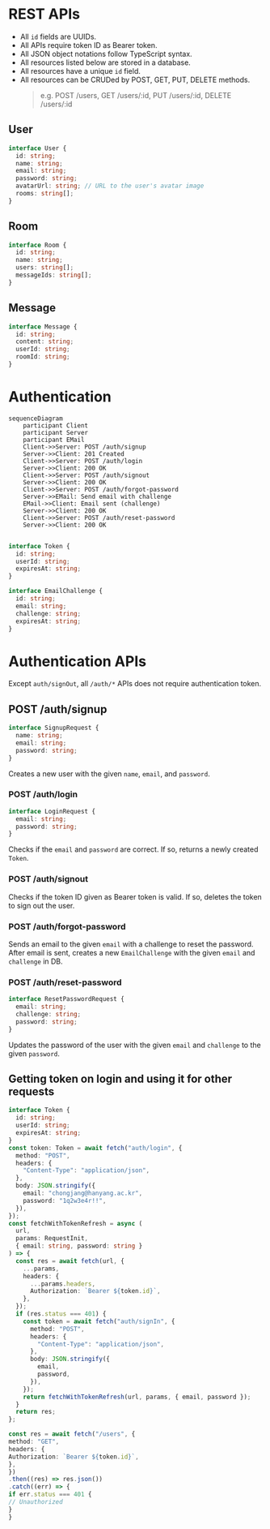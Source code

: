 # REST APIs

- All `id` fields are UUIDs.
- All APIs require token ID as Bearer token.
- All JSON object notations follow TypeScript syntax.
- All resources listed below are stored in a database.
- All resources have a unique `id` field.
- All resources can be CRUDed by POST, GET, PUT, DELETE methods.
  > e.g. POST /users, GET /users/:id, PUT /users/:id, DELETE /users/:id

## User

```typescript
interface User {
  id: string;
  name: string;
  email: string;
  password: string;
  avatarUrl: string; // URL to the user's avatar image
  rooms: string[];
}
```

## Room

```typescript
interface Room {
  id: string;
  name: string;
  users: string[];
  messageIds: string[];
}
```

## Message

```typescript
interface Message {
  id: string;
  content: string;
  userId: string;
  roomId: string;
}
```

# Authentication

```mermaid
sequenceDiagram
    participant Client
    participant Server
    participant EMail
    Client->>Server: POST /auth/signup
    Server->>Client: 201 Created
    Client->>Server: POST /auth/login
    Server->>Client: 200 OK
    Client->>Server: POST /auth/signout
    Server->>Client: 200 OK
    Client->>Server: POST /auth/forgot-password
    Server->>EMail: Send email with challenge
    EMail->>Client: Email sent (challenge)
    Server->>Client: 200 OK
    Client->>Server: POST /auth/reset-password
    Server->>Client: 200 OK


```

```typescript
interface Token {
  id: string;
  userId: string;
  expiresAt: string;
}
```

```typescript
interface EmailChallenge {
  id: string;
  email: string;
  challenge: string;
  expiresAt: string;
}
```

# Authentication APIs

Except `auth/signOut`, all `/auth/*` APIs does not require authentication token.

## POST /auth/signup

```typescript
interface SignupRequest {
  name: string;
  email: string;
  password: string;
}
```

Creates a new user with the given `name`, `email`, and `password`.

### POST /auth/login

```typescript
interface LoginRequest {
  email: string;
  password: string;
}
```

Checks if the `email` and `password` are correct. If so, returns a newly created `Token`.

### POST /auth/signout

Checks if the token ID given as Bearer token is valid. If so, deletes the token to sign out the user.

### POST /auth/forgot-password

Sends an email to the given `email` with a challenge to reset the password.
After email is sent, creates a new `EmailChallenge` with the given `email` and `challenge` in DB.

### POST /auth/reset-password

```typescript
interface ResetPasswordRequest {
  email: string;
  challenge: string;
  password: string;
}
```

Updates the password of the user with the given `email` and `challenge` to the given `password`.

## Getting token on login and using it for other requests

```typescript
interface Token {
  id: string;
  userId: string;
  expiresAt: string;
}
const token: Token = await fetch("auth/login", {
  method: "POST",
  headers: {
    "Content-Type": "application/json",
  },
  body: JSON.stringify({
    email: "chongjang@hanyang.ac.kr",
    password: "1q2w3e4r!!",
  }),
});
const fetchWithTokenRefresh = async (
  url,
  params: RequestInit,
  { email: string, password: string }
) => {
  const res = await fetch(url, {
    ...params,
    headers: {
      ...params.headers,
      Authorization: `Bearer ${token.id}`,
    },
  });
  if (res.status === 401) {
    const token = await fetch("auth/signIn", {
      method: "POST",
      headers: {
        "Content-Type": "application/json",
      },
      body: JSON.stringify({
        email,
        password,
      }),
    });
    return fetchWithTokenRefresh(url, params, { email, password });
  }
  return res;
};

const res = await fetch("/users", {
method: "GET",
headers: {
Authorization: `Bearer ${token.id}`,
},
})
.then((res) => res.json())
.catch((err) => {
if err.status === 401 {
// Unauthorized
}
}

```

```

```
